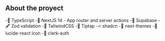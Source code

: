 ## About the proyect

-🎯 TypeScript
-💫 NextJS 14 - App router and server actions
-🤗 Supabase
-🖋 Zod validation
-🎯 TailwindCSS
-💒 Tiptap
-🔥 shadcn
-💌 next-themes
-🐠 lucide-react icon
-🐧 clerk-auth